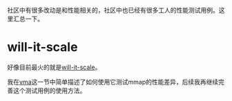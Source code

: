 社区中有很多改动是和性能相关的，社区中也已经有很多工人的性能测试用例。这里汇总一下。

# will-it-scale

好像目前最火的就是[will-it-scale][1]。

我在[vma][2]这一节中简单描述了如何使用它测试mmap的性能差异，后续我再继续完善这个测试用例的使用方法。


[1]: https://github.com/antonblanchard/will-it-scale
[2]: /virtual_mm/05-vma.md
